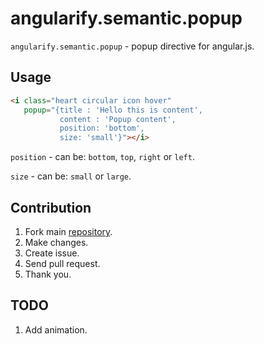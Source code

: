 angularify.semantic.popup
===============================

`angularify.semantic.popup` - popup directive for angular.js.

Usage
-------------------------------

```html
<i class="heart circular icon hover" 
   popup="{title : 'Hello this is content', 
           content : 'Popup content', 
           position: 'bottom', 
           size: 'small'}"></i>
```

`position` - can be: `bottom`, `top`, `right` or `left`.

`size` - can be: `small` or `large`.

Contribution
-------------------------------

 1. Fork main [repository](https://github.com/angularify/angular-semantic-ui).
 2. Make changes.
 3. Create issue.
 4. Send pull request.
 5. Thank you.

TODO
-------------------------------

1. Add animation.